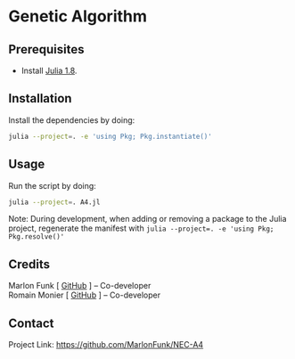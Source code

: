 # Genetic Algorithm

## Prerequisites

- Install [Julia 1.8](https://julialang.org/downloads/).

## Installation

Install the dependencies by doing:
```sh
julia --project=. -e 'using Pkg; Pkg.instantiate()'
```

## Usage

Run the script by doing:
```sh
julia --project=. A4.jl
```

Note: During development, when adding or removing a package to the Julia project, regenerate the manifest with `julia --project=. -e 'using Pkg; Pkg.resolve()'`

## Credits

Marlon Funk [ [GitHub](https://github.com/MarlonFunk) ] – Co-developer
<br>
Romain Monier [ [GitHub](https://github.com/rmonier) ] – Co-developer

## Contact

Project Link: https://github.com/MarlonFunk/NEC-A4
